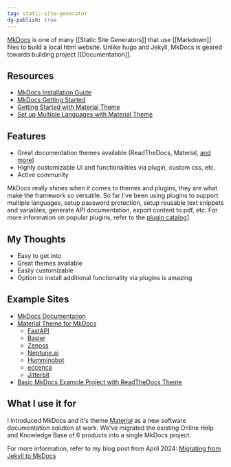 ```yaml
---
tag: static-site-generator
dg-publish: true
---
```


[MkDocs](https://www.mkdocs.org/) is one of many [[Static Site Generators]] that use [[Markdown]] files to build a local html website. Unlike hugo and Jekyll, MkDocs is geared towards building project [[Documentation]].

## Resources

- [MkDocs Installation Guide](https://www.mkdocs.org/user-guide/installation/)
- [MkDocs Getting Started](https://www.mkdocs.org/getting-started/#getting-started-with-mkdocs)
- [Getting Started with Material Theme](https://squidfunk.github.io/mkdocs-material/getting-started/)
- [Set up Multiple Languages with Material Theme](https://github.com/squidfunk/mkdocs-material/discussions/2346)

## Features

- Great documentation themes available (ReadTheDocs, Material, [and more](https://github.com/mkdocs/mkdocs/wiki/MkDocs-Themes))
- Highly customizable UI and functionalities via plugin, custom css, etc.
- Active community

MkDocs really shines when it comes to themes and plugins, they are what make the framework so versatile. So far I've been using plugins to support multiple languages, setup password protection, setup reusable text snippets and variables, generate API documentation, export content to pdf, etc. For more information on popular plugins, refer to the [plugin catalog](https://github.com/mkdocs/catalog)].

## My Thoughts

- Easy to get into
- Great themes available
- Easily customizable
- Option to install additional functionality via plugins is amazing

## Example Sites

- [MkDocs Documentation](https://www.mkdocs.org/user-guide/writing-your-docs/)
- [Material Theme for MkDocs](https://squidfunk.github.io/mkdocs-material/)
	- [FastAPI](https://fastapi.tiangolo.com/)
	- [Basler](https://docs.baslerweb.com/)
	- [Zenoss](https://zenpacks.zenoss.io/)
	- [Neptune.ai](https://docs.neptune.ai/)
	- [Hummingbot](https://hummingbot.org/)
	- [eccenca](https://documentation.eccenca.com/latest/)
	- [Jitterbit](https://docs.jitterbit.com/)
- [Basic MkDocs Example Project with ReadTheDocs Theme](https://example-mkdocs-basic.readthedocs.io/en/stable/)

## What I use it for

I introduced MkDocs and it's theme [Material](https://squidfunk.github.io/mkdocs-material/) as a new software documentation solution at work. We've migrated the existing Online Help and Knowledge Base of 6 products into a single MkDocs project.

For more information, refer to my blog post from April 2024: [Migrating from Jekyll to MkDocs](https://v-schipka.github.io/posts/jekyll-to-mkdocs-migration/)